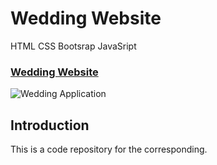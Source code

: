 # Wedding Website

HTML CSS Bootsrap JavaSript

### [Wedding Website](https://shivkumarprajapat.github.io/wedding1/)

![Wedding Application](https://i.ibb.co/YX6rqcw/wedding-1.png)

## Introduction
This is a code repository for the corresponding. 
